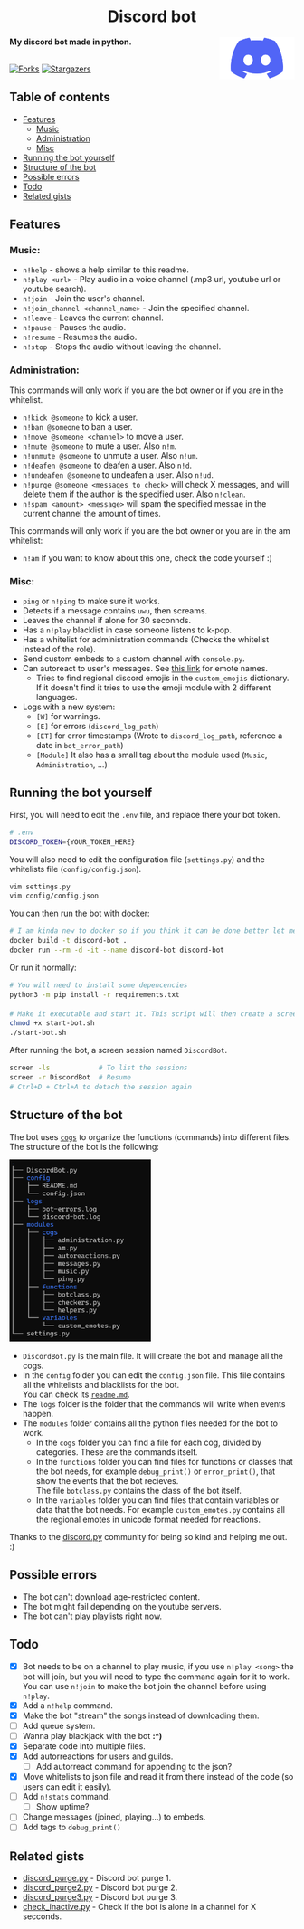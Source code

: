 <div>
  <h1 align="center">Discord bot</h1>
  <b>My discord bot made in python.</b>
  <a target="_blank" href="https://github.com/r4v10l1/discord-bot">
    <img align="right" height="75em" src="images/Discord.png" alt="Discord logo" />
  </a>
  <br><br>
</div>

[![Forks][forks-shield]][forks-url]
[![Stargazers][stars-shield]][stars-url]

## Table of contents
* [Features](#features)
	* [Music](#music)
	* [Administration](#music)
	* [Misc](#music)
* [Running the bot yourself](#running-the-bot-yourself)
* [Structure of the bot](#structure-of-the-bot)
* [Possible errors](#possible-errors)
* [Todo](#todo)
* [Related gists](#related-gists)

## Features

### Music:
* `n!help` - shows a help similar to this readme.
* `n!play <url>` - Play audio in a voice channel (.mp3 url, youtube url or youtube search).
* `n!join` - Join the user's channel.
* `n!join_channel <channel_name>` - Join the specified channel.
* `n!leave` - Leaves the current channel.
* `n!pause` - Pauses the audio.
* `n!resume` - Resumes the audio.
* `n!stop` - Stops the audio without leaving the channel.

### Administration:
This commands will only work if you are the bot owner or if you are in the whitelist.
* `n!kick @someone` to kick a user.
* `n!ban @someone` to ban a user.
* `n!move @someone <channel>` to move a user.
* `n!mute @someone` to mute a user. Also `n!m`.
* `n!unmute @someone` to unmute a user. Also `n!um`.
* `n!deafen @someone` to deafen a user. Also `n!d`.
* `n!undeafen @someone` to undeafen a user. Also `n!ud`.
* `n!purge @someone <messages_to_check>` will check X messages, and will delete them if the author is the specified user. Also `n!clean`.
* `n!spam <amount> <message>` will spam the specified messae in the current channel the amount of times.

This commands will only work if you are the bot owner or you are in the am whitelist:
* `n!am` if you want to know about this one, check the code yourself :)

### Misc:
* `ping` or `n!ping` to make sure it works.
* Detects if a message contains `uwu`, then screams.
* Leaves the channel if alone for 30 seconnds.
* Has a `n!play` blacklist in case someone listens to k-pop.
* Has a whitelist for administration commands (Checks the whitelist instead of the role).
* Send custom embeds to a custom channel with `console.py`.
* Can autoreact to user's messages. See [this link](https://carpedm20.github.io/emoji/all.html?enableList=enable_list_alias) for emote names.
	* Tries to find regional discord emojis in the `custom_emojis` dictionary. If it doesn't find it tries to use the emoji module with 2 different languages.
* Logs with a new system:
	* `[W]` for warnings.
	* `[E]` for errors (`discord_log_path`)
	* `[ET]` for error timestamps (Wrote to `discord_log_path`, reference a date in `bot_error_path`)
	* `[Module]` It also has a small tag about the module used (`Music`, `Administration`, ...)

## Running the bot yourself
First, you will need to edit the `.env` file, and replace there your bot token.
```bash
# .env
DISCORD_TOKEN={YOUR_TOKEN_HERE}
```
You will also need to edit the configuration file (`settings.py`) and the whitelists file (`config/config.json`).
```bash
vim settings.py
vim config/config.json
```
You can then run the bot with docker:
```bash
# I am kinda new to docker so if you think it can be done better let me know
docker build -t discord-bot .
docker run --rm -d -it --name discord-bot discord-bot
```
Or run it normally:
```bash
# You will need to install some depencencies
python3 -m pip install -r requirements.txt

# Make it executable and start it. This script will then create a screen session
chmod +x start-bot.sh
./start-bot.sh
```
After running the bot, a screen session named `DiscordBot`.
```bash
screen -ls            # To list the sessions
screen -r DiscordBot  # Resume
# Ctrl+D + Ctrl+A to detach the session again
```

## Structure of the bot
The bot uses [`cogs`](https://discordpy.readthedocs.io/en/stable/ext/commands/cogs.html) to organize the functions (commands) into different files.  
The structure of the bot is the following:  

<img width="250px" src="images/bot-structure.png" alt="Structure of the bot">

* `DiscordBot.py` is the main file. It will create the bot and manage all the cogs.
* In the `config` folder you can edit the `config.json` file. This file contains all the whitelists and blacklists for the bot.  
	You can check its [`readme.md`](https://github.com/r4v10l1/discord-bot/tree/main/config).
* The `logs` folder is the folder that the commands will write when events happen.
* The `modules` folder contains all the python files needed for the bot to work.
	* In the `cogs` folder you can find a file for each cog, divided by categories. These are the commands itself.
	* In the `functions` folder you can find files for functions or classes that the bot needs, for example `debug_print()` or `error_print()`, that show the events that the bot recieves.  
		The file `botclass.py` contains the class of the bot itself.
	* In the `variables` folder you can find files that contain variables or data that the bot needs. For example `custom_emotes.py` contains all the regional emotes in unicode format needed for reactions.

Thanks to the [discord.py](https://discord.com/invite/r3sSKJJ) community for being so kind and helping me out. :)


## Possible errors
* The bot can't download age-restricted content.
* The bot might fail depending on the youtube servers.
* The bot can't play playlists right now.

## Todo
- [X] Bot needs to be on a channel to play music, if you use `n!play <song>` the bot will join, but you will need to type the command again for it to work. You can use `n!join` to make the bot join the channel before using `n!play`.
- [X] Add a `n!help` command.
- [X] Make the bot "stream" the songs instead of downloading them.
- [ ] Add queue system.
- [ ] Wanna play blackjack with the bot  **:^)**
- [X] Separate code into multiple files.
- [X] Add autorreactions for users and guilds.
    - [ ] Add autorreact command for appending to the json?
- [X] Move whitelists to json file and read it from there instead of the code (so users can edit it easily).
- [ ] Add `n!stats` command.
    - [ ] Show uptime?
- [ ] Change messages (joined, playing...) to embeds.
- [ ] Add tags to `debug_print()`

## Related gists
* [discord_purge.py](https://gist.github.com/r4v10l1/a21360c3f92266c0b03db7cc9b73e7ff) - Discord bot purge 1.
* [discord_purge2.py](https://gist.github.com/r4v10l1/c684325e461d70c06b76277aedfe08d8) - Discord bot purge 2.
* [discord_purge3.py](https://gist.github.com/r4v10l1/c6af5d4149c0d6c04d4b8f94887a2ae3) - Discord bot purge 3.
* [check_inactive.py](https://gist.github.com/r4v10l1/0793c5e2d37bf77d5f279643f03d6112) - Check if the bot is alone in a channel for X secconds.

[forks-shield]: https://img.shields.io/github/forks/r4v10l1/discord-bot.svg?style=for-the-badge
[forks-url]: https://github.com/r4v10l1/discord-bot/network/members
[stars-shield]: https://img.shields.io/github/stars/r4v10l1/discord-bot.svg?style=for-the-badge
[stars-url]: https://github.com/r4v10l1/discord-bot/stargazers
